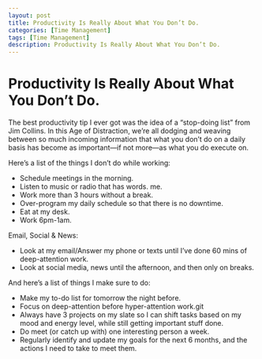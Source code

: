 ```yaml
---
layout: post
title: Productivity Is Really About What You Don’t Do.
categories: [Time Management]
tags: [Time Management]
description: Productivity Is Really About What You Don’t Do.
---
```

# Productivity Is Really About What You Don’t Do.

The best productivity tip I ever got was the idea of a “stop-doing list” from Jim Collins. In this Age of Distraction, we’re all dodging and weaving between so much incoming information that what you don’t do on a daily basis has become as important—if not more—as what you do execute on.


Here’s a list of the things I don’t do while working:

- Schedule meetings in the morning.
- Listen to music or radio that has words.
me.
- Work more than 3 hours without a break.
- Over-program my daily schedule so that there is no downtime.
- Eat at my desk.
- Work 6pm-1am.

Email, Social & News:

- Look at my email/Answer my phone or texts until I’ve done 60 mins of deep-attention work.
- Look at social media, news until the afternoon, and then only on breaks.


And here’s a list of things I make sure to do:

- Make my to-do list for tomorrow the night before.
- Focus on deep-attention before hyper-attention work.git
- Always have 3 projects on my slate so I can shift tasks based on my mood and energy level, while still getting important stuff done.
- Do meet (or catch up with) one interesting person a week.
- Regularly identify and update my goals for the next 6 months, and the actions I need to take to meet them.
